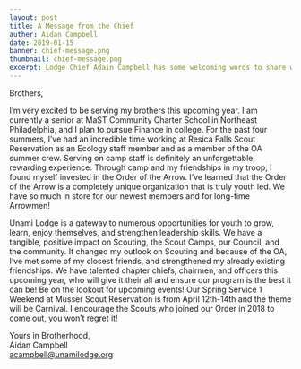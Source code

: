 ```yaml
---
layout: post
title: A Message from the Chief
auther: Aidan Campbell
date: 2019-01-15
banner: chief-message.png
thumbnail: chief-message.png
excerpt: Lodge Chief Adain Campbell has some welcoming words to share with the members of Unami Lodge, One.
---
```


Brothers,

I’m very excited to be serving my brothers this upcoming year. I am currently a senior at MaST Community Charter School in Northeast Philadelphia, and I plan to pursue Finance in college. For the past four summers, I’ve had an incredible time working at Resica Falls Scout Reservation as an Ecology staff member and as a member of the OA summer crew. Serving on camp staff is definitely an unforgettable, rewarding experience. Through camp and my friendships in my troop, I found myself invested in the Order of the Arrow. I’ve learned that the Order of the Arrow is a completely unique organization that is truly youth led. We have so much in store for our newest members and for long-time Arrowmen!

Unami Lodge is a gateway to numerous opportunities for youth to grow, learn, enjoy themselves, and strengthen leadership skills. We have a tangible, positive impact on Scouting, the Scout Camps, our Council, and the community. It changed my outlook on Scouting and because of the OA, I’ve met some of my closest friends, and strengthened my already existing friendships. We have talented chapter chiefs, chairmen, and officers this upcoming year, who will give it their all and ensure our program is the best it can be! Be on the lookout for upcoming events! Our Spring Service 1 Weekend at Musser Scout Reservation is from April 12th-14th and the theme will be Carnival. I encourage the Scouts who joined our Order in 2018 to come out, you won’t regret it!

Yours in Brotherhood, <br>
Aidan Campbell <br>
acampbell@unamilodge.org
